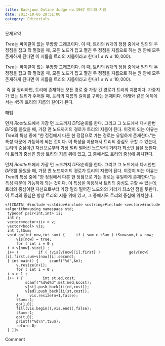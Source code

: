 ```yaml
---
title: Backjoon Online Judge no.1967 트리의 지름
date: 2013-10-06 20:51:00
category: Editorials
---
```


문제요약

$Tree$는 싸이클이 없는 무방향 그래프이다. 이 때, 트리의 $N$개의 정점 중에서 임의의 두 정점을 잡고 쫙 펼쳤을 때, 모든 노드가 잡고 펼친 두 정점을 지름으로 하는 원 안에 모두 존재하게 된다면 이 지름을 트리의 지름이라고 한다$(1\leq{}N\leq{}10,000)$. 

$Tree$는 싸이클이 없는 무방향 그래프이다. 이 때, 트리의 $N$개의 정점 중에서 임의의 두 정점을 잡고 쫙 펼쳤을 때, 모든 노드가 잡고 펼친 두 정점을 지름으로 하는 원 안에 모두 존재하게 된다면 이 지름을 트리의 지름이라고 한다$(1\leq{}N\leq{}10,000)$. 

 즉 잘 정리하면, 트리에 존재하는 모든 경로 중 가장 긴 경로가 트리의 지름이다. 가중치가 있는 트리가 주어질 때, 트리의 지름의 길이를 구하는 문제이다. 아래와 같은 예제에서는 45가 트리의 지름의 길이가 된다.







해법

먼저 $Root$노드에서 가장 먼 노드까지 $DFS$순회를 한다. 그리고 그 노드에서 다시한번 $DFS$를 돌았을 때, 가장 먼 노드까지의 경로가 트리의 지름이 된다. 이것이 되는 이유는 $Tree$의 특성 중에 "한 정점에서 다른 한 정점으로 가는 경로는 유일하게 존재한다."는 특성 때문에 가능하게 되는 것이다. 이 특성을 이용해서 트리의 중심도 구할 수 있는데, 트리의 중심이란 자신으로부터 가장 멀리 떨어진 노드와의 거리가 최소인 점을 뜻한다. 이 트리의 중심은 항상 트리의 지름 위에 있고, 그 중에서도 트리의 중심에 위치한다.  

먼저 $Root$노드에서 가장 먼 노드까지 $DFS$순회를 한다. 그리고 그 노드에서 다시한번 $DFS$를 돌았을 때, 가장 먼 노드까지의 경로가 트리의 지름이 된다. 이것이 되는 이유는 $Tree$의 특성 중에 "한 정점에서 다른 한 정점으로 가는 경로는 유일하게 존재한다."는 특성 때문에 가능하게 되는 것이다. 이 특성을 이용해서 트리의 중심도 구할 수 있는데, 트리의 중심이란 자신으로부터 가장 멀리 떨어진 노드와의 거리가 최소인 점을 뜻한다. 이 트리의 중심은 항상 트리의 지름 위에 있고, 그 중에서도 트리의 중심에 위치한다.  


```
<![CDATA[ #include <cstdio>#include <cstring>#include <vector>#include <algorithm>using namespace std;
 typedef pair<int,int> ii;
 int n;
 vector<vector<ii> > v;
 vector<bool> vis;
 int t,tSum;
 void go(int now,int sum) {     if ( sum > tSum ) tSum=sum,t = now;
     vis[now] = true;
     for ( int i = 0 ;
 i < v[now].size() ;
 i++ )         if ( !vis[v[now][i].first] )             go(v[now][i].first,sum+v[now][i].second);
 } int main() {     scanf("%d",&n);
     v.resize(n+1);
     for ( int i = 0 ;
 i < n-1 ;
 i++ ) {         int st,ed,cost;
         scanf("%d%d%d",&st,&ed,&cost);
         v[st].push_back(ii(ed,cost));
         v[ed].push_back(ii(st,cost));
     }     vis.resize(n+1,false);
     tSum=-1;
     go(1,0);
     fill(vis.begin(),vis.end(),false);
     tSum=-1;
     go(t,0);
     printf("%d\n",tSum);
     return 0;
 } ]]>
```
Comment

